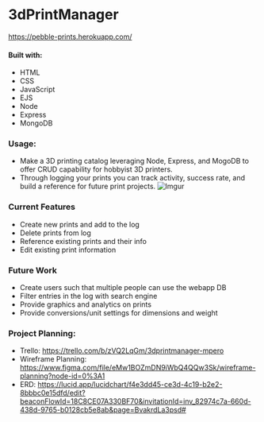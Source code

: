 # 3dPrintManager

https://pebble-prints.herokuapp.com/

#### Built with:
- HTML
- CSS
- JavaScript
- EJS
- Node
- Express
- MongoDB

### Usage:
- Make a 3D printing catalog leveraging Node, Express, and MogoDB to offer CRUD capability for hobbyist 3D printers.
- Through logging your prints you can track activity, success rate, and build a reference for future print projects.
![Imgur](https://i.imgur.com/pPepyyz.png)

### Current Features
- Create new prints and add to the log
- Delete prints from log
- Reference existing prints and their info
- Edit existing print information

### Future Work
- Create users such that multiple people can use the webapp DB
- Filter entries in the log with search engine
- Provide graphics and analytics on prints
- Provide conversions/unit settings for dimensions and weight

### Project Planning:
- Trello: https://trello.com/b/zVQ2LqGm/3dprintmanager-mpero
- Wireframe Planning: https://www.figma.com/file/eMw1BOZmDN9iWbQ4QQw3Sk/wireframe-planning?node-id=0%3A1
- ERD: https://lucid.app/lucidchart/f4e3dd45-ce3d-4c19-b2e2-8bbbc0e15dfd/edit?beaconFlowId=18C8CE07A330BF70&invitationId=inv_82974c7a-660d-438d-9765-b0128cb5e8ab&page=BvakrdLa3psd#
